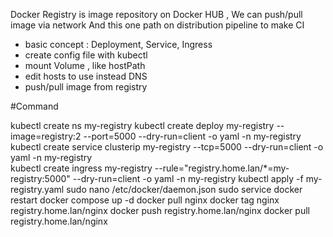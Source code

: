 Docker Registry is image repository on Docker HUB , 
We can push/pull image via network 
And this one path on distribution pipeline to make CI

- basic concept : Deployment, Service, Ingress
- create config file with kubectl
- mount Volume , like hostPath
- edit hosts to use instead DNS
- push/pull image from registry



#Command

kubectl create ns my-registry
kubectl create deploy my-registry --image=registry:2 --port=5000 --dry-run=client -o yaml -n my-registry 
kubectl create service clusterip my-registry --tcp=5000 --dry-run=client -o yaml -n my-registry  
kubectl create ingress my-registry --rule="registry.home.lan/*=my-registry:5000" --dry-run=client -o yaml -n my-registry
kubectl apply -f my-registry.yaml
sudo nano /etc/docker/daemon.json
sudo service docker restart
docker compose up -d
docker pull nginx
docker tag nginx registry.home.lan/nginx
docker push registry.home.lan/nginx
docker pull registry.home.lan/nginx